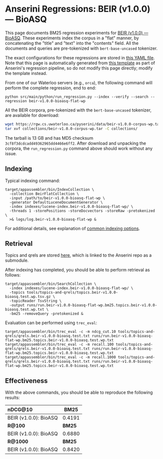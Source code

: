 # Anserini Regressions: BEIR (v1.0.0) &mdash; BioASQ

This page documents BM25 regression experiments for [BEIR (v1.0.0) &mdash; BioASQ](http://beir.ai/).
These experiments index the corpus in a "flat" manner, by concatenating the "title" and "text" into the "contents" field.
All the documents and queries are pre-tokenized with `bert-base-uncased` tokenizer.

The exact configurations for these regressions are stored in [this YAML file](../../src/main/resources/regression/beir-v1.0.0-bioasq-flat-wp.yaml).
Note that this page is automatically generated from [this template](../../src/main/resources/docgen/templates/beir-v1.0.0-bioasq-flat-wp.template) as part of Anserini's regression pipeline, so do not modify this page directly; modify the template instead.

From one of our Waterloo servers (e.g., `orca`), the following command will perform the complete regression, end to end:

```
python src/main/python/run_regression.py --index --verify --search --regression beir-v1.0.0-bioasq-flat-wp
```

All the BEIR corpora, pre-tokenized with the `bert-base-uncased` tokenizer, are available for download:

```bash
wget https://rgw.cs.uwaterloo.ca/pyserini/data/beir-v1.0.0-corpus-wp.tar -P collections/
tar xvf collections/beir-v1.0.0-corpus-wp.tar -C collections/
```

The tarball is 13 GB and has MD5 checksum `3cf8f3dcdcadd49362965dd4466e6ff2`.
After download and unpacking the corpora, the `run_regression.py` command above should work without any issue.

## Indexing

Typical indexing command:

```
target/appassembler/bin/IndexCollection \
  -collection BeirFlatCollection \
  -input /path/to/beir-v1.0.0-bioasq-flat-wp \
  -generator DefaultLuceneDocumentGenerator \
  -index indexes/lucene-index.beir-v1.0.0-bioasq-flat-wp/ \
  -threads 1 -storePositions -storeDocvectors -storeRaw -pretokenized \
  >& logs/log.beir-v1.0.0-bioasq-flat-wp &
```

For additional details, see explanation of [common indexing options](../../docs/common-indexing-options.md).

## Retrieval

Topics and qrels are stored [here](https://github.com/castorini/anserini-tools/tree/master/topics-and-qrels), which is linked to the Anserini repo as a submodule.

After indexing has completed, you should be able to perform retrieval as follows:

```
target/appassembler/bin/SearchCollection \
  -index indexes/lucene-index.beir-v1.0.0-bioasq-flat-wp/ \
  -topics tools/topics-and-qrels/topics.beir-v1.0.0-bioasq.test.wp.tsv.gz \
  -topicReader TsvString \
  -output runs/run.beir-v1.0.0-bioasq-flat-wp.bm25.topics.beir-v1.0.0-bioasq.test.wp.txt \
  -bm25 -removeQuery -pretokenized &
```

Evaluation can be performed using `trec_eval`:

```
target/appassembler/bin/trec_eval -c -m ndcg_cut.10 tools/topics-and-qrels/qrels.beir-v1.0.0-bioasq.test.txt runs/run.beir-v1.0.0-bioasq-flat-wp.bm25.topics.beir-v1.0.0-bioasq.test.wp.txt
target/appassembler/bin/trec_eval -c -m recall.100 tools/topics-and-qrels/qrels.beir-v1.0.0-bioasq.test.txt runs/run.beir-v1.0.0-bioasq-flat-wp.bm25.topics.beir-v1.0.0-bioasq.test.wp.txt
target/appassembler/bin/trec_eval -c -m recall.1000 tools/topics-and-qrels/qrels.beir-v1.0.0-bioasq.test.txt runs/run.beir-v1.0.0-bioasq-flat-wp.bm25.topics.beir-v1.0.0-bioasq.test.wp.txt
```

## Effectiveness

With the above commands, you should be able to reproduce the following results:

| **nDCG@10**                                                                                                  | **BM25**  |
|:-------------------------------------------------------------------------------------------------------------|-----------|
| BEIR (v1.0.0): BioASQ                                                                                        | 0.4191    |
| **R@100**                                                                                                    | **BM25**  |
| BEIR (v1.0.0): BioASQ                                                                                        | 0.6880    |
| **R@1000**                                                                                                   | **BM25**  |
| BEIR (v1.0.0): BioASQ                                                                                        | 0.8420    |
